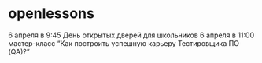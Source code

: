 # openlessons

6 апреля в  9:45 День открытых дверей для школьников 
6 апреля в 11:00 мастер-класс “Как построить успешную карьеру Тестировщика ПО (QA)?”
